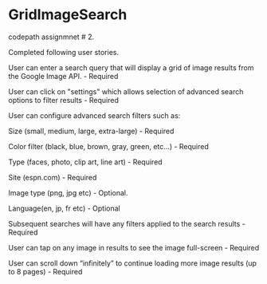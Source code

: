 GridImageSearch
===============

codepath assignmnet # 2.

Completed following user stories.

User can enter a search query that will display a grid of image results from the Google Image API. - Required

User can click on "settings" which allows selection of advanced search options to filter results  - Required

User can configure advanced search filters such as:

Size (small, medium, large, extra-large)  - Required

Color filter (black, blue, brown, gray, green, etc...)  - Required

Type (faces, photo, clip art, line art)  - Required

Site (espn.com)  - Required

Image type (png, jpg etc) - Optional.

Language(en, jp, fr etc) - Optional

Subsequent searches will have any filters applied to the search results  - Required

User can tap on any image in results to see the image full-screen  - Required

User can scroll down “infinitely” to continue loading more image results (up to 8 pages)  - Required

